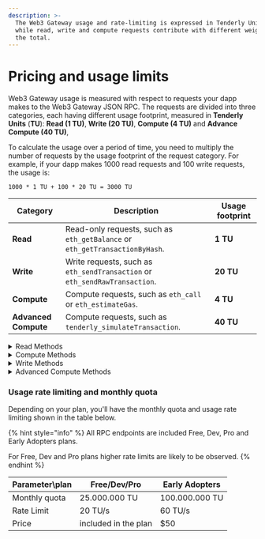 ```yaml
---
description: >-
  The Web3 Gateway usage and rate-limiting is expressed in Tenderly Units (TU),
  while read, write and compute requests contribute with different weights to
  the total.
---
```


# Pricing and usage limits

Web3 Gateway usage is measured with respect to requests your dapp makes to the Web3 Gateway JSON RPC. The requests are divided into three categories, each having different usage footprint, measured in **Tenderly Units** (**TU**): **Read (1 TU)**, **Write (20 TU)**, **Compute (4 TU)** and **Advance** **Compute (40 TU)**,

To calculate the usage over a period of time, you need to multiply the number of requests by the usage footprint of the request category. For example, if your dapp makes 1000 read requests and 100 write requests, the usage is:

```
1000 * 1 TU + 100 * 20 TU = 3000 TU
```

| Category             | Description                                                                 | Usage footprint |
| -------------------- | --------------------------------------------------------------------------- | --------------- |
| **Read**             | Read-only requests, such as `eth_getBalance` or `eth_getTransactionByHash`. | **1 TU**        |
| **Write**            | Write requests, such as `eth_sendTransaction` or `eth_sendRawTransaction`.  | **20 TU**       |
| **Compute**          | Compute requests, such as `eth_call` or `eth_estimateGas`.                  | **4 TU**        |
| **Advanced Compute** | Compute requests, such as `tenderly_simulateTransaction`.                   | **40 TU**       |

<details>

<summary>Read Methods</summary>

* `eth_accounts`
* `eth_blockNumber`
* `eth_chainId`
* `eth_coinbase`
* `eth_feeHistory`
* `eth_gasPrice`
* `eth_getBalance`
* `eth_getBlockByHash`
* `eth_getBlockByNumber`
* `eth_getBlockReceipts`
* `eth_getBlockTransactionCountByHash`
* `eth_getBlockTransactionCountByNumber`
* `eth_getCode`
* `eth_getStorageAt`
* `eth_getTransactionByBlockHashAndIndex`
* `eth_getTransactionByBlockNumberAndIndex`
* `eth_getTransactionByHash`
* `eth_getTransactionCount`
* `eth_getTransactionReceipt`
* `eth_getUncleByBlockHashAndIndex`
* `eth_getUncleByBlockNumberAndIndex`
* `eth_getUncleCountByBlockHash`
* `eth_getUncleCountByBlockNumber`
* `eth_hashrate`
* `eth_maxPriorityFeePerGas`
* `eth_mining`
* `eth_newBlockFilter`
* `eth_newFilter`
* `eth_protocolVersion`
* `eth_syncing`
* `eth_uninstallFilter`
* `net_listening`
* `net_peerCount`
* `net_version`
* `web3_clientVersion`
* `web3_sha3`

</details>

<details>

<summary>Compute Methods</summary>

* `eth_call`
* `eth_estimateGas`
* `eth_getFilterChanges`
* `eth_getFilterLogs`
* `eth_getLogs`

</details>

<details>

<summary>Write Methods</summary>

* `eth_sendRawTransaction`

</details>

<details>

<summary>Advanced Compute Methods</summary>

* `tenderly_simulateTransaction`

</details>

### Usage rate limiting and monthly quota

Depending on your plan, you'll have the monthly quota and usage rate limiting shown in the table below.

{% hint style="info" %}
All RPC endpoints are included Free, Dev, Pro and Early Adopters plans.&#x20;

For Free, Dev and Pro plans higher rate limits are likely to be observed.
{% endhint %}

| Parameter\plan | Free/Dev/Pro         | Early Adopters |
| -------------- | -------------------- | -------------- |
| Monthly quota  | 25.000.000 TU        | 100.000.000 TU |
| Rate Limit     | 20 TU/s              | 60 TU/s        |
| Price          | included in the plan | $50            |
